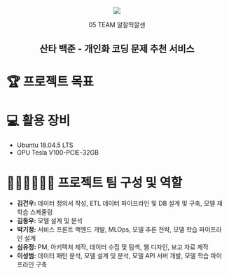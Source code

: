 <p align="center"><img src="https://user-images.githubusercontent.com/65529313/163712073-7d2dcd09-4c1f-4bab-935f-42de292300bb.png" /></p>

<div align="center">
05 TEAM 알잘딱깔센 <br/>
  
## 산타 백준 - 개인화 코딩 문제 추천 서비스
  
</div>

# 🏆️ 프로젝트 목표

# 💻 활용 장비
- Ubuntu 18.04.5 LTS
- GPU Tesla V100-PCIE-32GB

# 🙋🏻‍♂️🙋🏻‍♀️ 프로젝트 팀 구성 및 역할
- **김건우:** 데이터 정의서 작성, ETL 데이터 파이프라인 및 DB 설계 및 구축, 모델 재학습 스케줄링
- **김동우:** 모델 설계 및 분석
- **박기정:** 서비스 프론트 백엔드 개발, MLOps, 모델 추론 전략, 모델 학습 파이프라인 설계
- **심유정:** PM, 아키텍처 제작, 데이터 수집 및 탐색, 웹 디자인, 보고 자료 제작
- **이성범:** 데이터 패턴 분석, 모델 설계 및 분석, 모델 API 서버 개발, 모델 학습 파이프라인 구축
